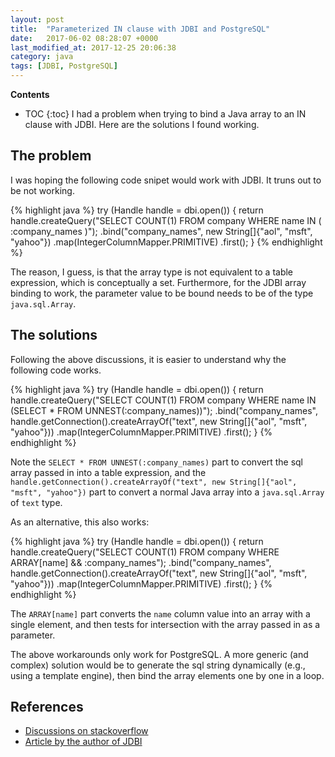 ```yaml
---
layout: post
title:  "Parameterized IN clause with JDBI and PostgreSQL"
date:   2017-06-02 08:28:07 +0000
last_modified_at: 2017-12-25 20:06:38
category: java
tags: [JDBI, PostgreSQL]
---
```


**Contents**
* TOC
{:toc}
I had a problem when trying to bind a Java array to an IN clause with JDBI. Here are the solutions I found working.

## The problem

I was hoping the following code snipet would work with JDBI. It truns out to be not working.

{% highlight java %}
try (Handle handle = dbi.open()) {
    return handle.createQuery("SELECT COUNT(1) FROM company WHERE name IN ( :company_names )");
            .bind("company_names", new String[]{"aol", "msft", "yahoo"})
            .map(IntegerColumnMapper.PRIMITIVE)
            .first();
}
{% endhighlight %}

The reason, I guess, is that the array type is not equivalent to a table
expression, which is conceptually a set. Furthermore, for the JDBI array
binding to work, the parameter value to be bound needs to be of the type
`java.sql.Array`.

## The solutions

Following the above discussions, it is easier to understand why the following code works.

{% highlight java %}
try (Handle handle = dbi.open()) {
    return handle.createQuery("SELECT COUNT(1) FROM company WHERE name IN (SELECT * FROM UNNEST(:company_names))");
            .bind("company_names", handle.getConnection().createArrayOf("text", new String[]{"aol", "msft", "yahoo"}))
            .map(IntegerColumnMapper.PRIMITIVE)
            .first();
}
{% endhighlight %}

Note the `SELECT * FROM UNNEST(:company_names)` part to convert the sql array
passed in into a table expression, and the
`handle.getConnection().createArrayOf("text", new String[]{"aol", "msft", "yahoo"})`
part to convert a normal Java array into a `java.sql.Array` of `text` type.

As an alternative, this also works:

{% highlight java %}
try (Handle handle = dbi.open()) {
    return handle.createQuery("SELECT COUNT(1) FROM company WHERE ARRAY[name] && :company_names");
            .bind("company_names", handle.getConnection().createArrayOf("text", new String[]{"aol", "msft", "yahoo"}))
            .map(IntegerColumnMapper.PRIMITIVE)
            .first();
}
{% endhighlight %}

The `ARRAY[name]` part converts the `name` column value into an array with a
single element, and then tests for intersection with the array passed in as a
parameter.

The above workarounds only work for PostgreSQL. A more generic (and complex)
solution would be to generate the sql string dynamically (e.g., using a
template engine), then bind the array elements one by one in a loop.

## References

- [Discussions on stackoverflow](https://stackoverflow.com/a/32748142)
- [Article by the author of JDBI](https://skife.org/jdbi/java/2011/12/21/jdbi_in_clauses.html)

[//]: # ( https://stackoverflow.com/questions/3107044/preparedstatement-with-list-of-parameters-in-a-in-clause )
[//]: # ( http://farrago.sourceforge.net/design/CollectionTypes.html )
